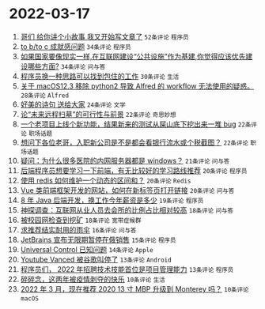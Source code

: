 # 2022-03-17

1. [哥们 给你讲个小故事 我又开始写文章了](https://www.v2ex.com/t/840926) `52条评论` `程序员`
1. [to b/to c 成就感问题](https://www.v2ex.com/t/840921) `34条评论` `程序员`
1. [如果国家要像现实一样,在互联网建设“公共设施”作为基建,你觉得应该优先建设哪些方面?](https://www.v2ex.com/t/840954) `34条评论` `问与答`
1. [程序员换一种思路可以找到包住的工作](https://www.v2ex.com/t/840960) `30条评论` `生活`
1. [关于 macOS12.3 移除 python2 导致 Alfred 的 workflow 无法使用的疑惑。](https://www.v2ex.com/t/840939) `28条评论` `Alfred`
1. [好美的诗句 送给大家](https://www.v2ex.com/t/840950) `24条评论` `文学`
1. [论“未来远程扫墓”的可行性与前景](https://www.v2ex.com/t/840957) `22条评论` `奇思妙想`
1. [一个老项目上线个新功能，结果新来的测试从屎山底下挖出来一堆 bug](https://www.v2ex.com/t/840955) `22条评论` `职场话题`
1. [想问下各位老哥，入职新公司是不是都会看银行流水或个税截图？](https://www.v2ex.com/t/840920) `22条评论` `职场话题`
1. [疑问：为什么很多医院的内网服务器都是 windows？](https://www.v2ex.com/t/840965) `21条评论` `问与答`
1. [后端程序员想要学习一下前端，有无比较好的学习路线推荐](https://www.v2ex.com/t/840973) `20条评论` `程序员`
1. [使用 redis 如何维护一个动态的区间和？](https://www.v2ex.com/t/840956) `20条评论` `Redis`
1. [Vue 类前端框架开发的网站，如何在新标签页打开链接](https://www.v2ex.com/t/840945) `20条评论` `问与答`
1. [8 年 Java 后端开发，换工作今年薪资是多少](https://www.v2ex.com/t/840943) `19条评论` `程序员`
1. [神探调查：互联网从业人员去会所的比例占比相对较高](https://www.v2ex.com/t/840929) `18条评论` `问与答`
1. [被校园网检查到挖矿](https://www.v2ex.com/t/840925) `18条评论` `宽带症候群`
1. [求推荐结实耐用的雨伞](https://www.v2ex.com/t/840942) `16条评论` `问与答`
1. [JetBrains 宣布无限期暂停在俄销售](https://www.v2ex.com/t/840986) `15条评论` `程序员`
1. [Universal Control 已知问题](https://www.v2ex.com/t/840932) `14条评论` `Apple`
1. [Youtube Vanced 被谷歌叫停了](https://www.v2ex.com/t/840970) `13条评论` `Android`
1. [程序员们， 2022 年招聘技术技能首位是项目管理能力](https://www.v2ex.com/t/840924) `13条评论` `程序员`
1. [碎碎念，这两年被疫情剥夺的快乐](https://www.v2ex.com/t/840975) `10条评论` `生活`
1. [2022 年 3 月，现在推荐 2020 13 寸 MBP 升级到 Monterey 吗？](https://www.v2ex.com/t/840940) `10条评论` `macOS`
